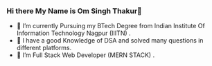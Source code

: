 ### Hi there My Name is Om Singh Thakur👋
- 🔭 I’m currently Pursuing my BTech Degree from Indian Institute Of Information Technology Nagpur (IIITN) .
- 🌱 I have a good Knowledge of DSA and solved many questions in different platforms.
- 👯 I’m Full Stack Web Developer (MERN STACK) .
<!--
**Coding2alpha/Coding2alpha** is a ✨ _special_ ✨ repository because its `README.md` (this file) appears on your GitHub profile.

Here are some ideas to get you started:

- 🔭 I’m currently Pursuing my BTech Degree from Indian Institute Of Information Technology Nagpur (IIITN) .
- 🌱 I have a good Knowledge of DSA and solved many questions in different platforms.
- 👯 I’m Full Stack Web Developer (MERN STACK) .
-->
